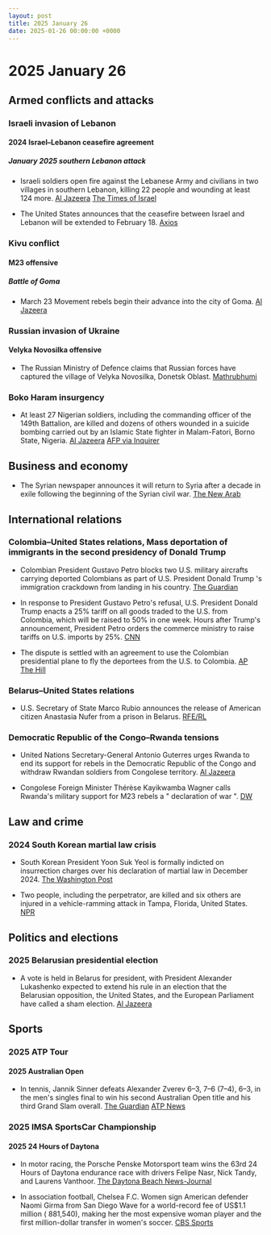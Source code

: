 ```yaml
---
layout: post
title: 2025 January 26
date: 2025-01-26 00:00:00 +0000
---
```


# 2025 January 26

## Armed conflicts and attacks

### Israeli invasion of Lebanon

#### 2024 Israel–Lebanon ceasefire agreement

##### January 2025 southern Lebanon attack

- Israeli soldiers open fire against the Lebanese Army and civilians in two villages in southern Lebanon, killing 22 people and wounding at least 124 more. [Al Jazeera](https://www.aljazeera.com/news/2025/1/26/israel-kills-3-wounds-dozens-in-south-lebanon-in-breach-of-ceasefire-deal) [The Times of Israel](https://www.timesofisrael.com/liveblog_entry/lebanese-health-ministry-raises-death-toll-to-22-from-israeli-fire-in-south-of-country/)

- The United States announces that the ceasefire between Israel and Lebanon will be extended to February 18. [Axios](https://www.axios.com/2025/01/26/israel-lebanon-ceasefire-extended-trump-white-house)

### Kivu conflict

#### M23 offensive

##### Battle of Goma

- March 23 Movement rebels begin their advance into the city of Goma. [Al Jazeera](https://www.aljazeera.com/news/2025/1/26/un-chief-calls-for-rwandan-forces-to-leave-drc-as-rebels-press-offensive)

### Russian invasion of Ukraine

#### Velyka Novosilka offensive

- The Russian Ministry of Defence claims that Russian forces have captured the village of Velyka Novosilka, Donetsk Oblast. [Mathrubhumi](https://english.mathrubhumi.com/amp/news/world/russia-captures-velyka-novosilka-ukraine-1.10287795)

### Boko Haram insurgency

- At least 27 Nigerian soldiers, including the commanding officer of the 149th Battalion, are killed and dozens of others wounded in a suicide bombing carried out by an Islamic State fighter in Malam-Fatori, Borno State, Nigeria. [Al Jazeera](https://www.aljazeera.com/news/2025/1/26/at-least-20-nigerian-soldiers-killed-in-attack-on-remote-army-base) [AFP via Inquirer](https://globalnation.inquirer.net/262431/jihadist-suicide-attack-kills-27-nigeria-sodiers-army)

## Business and economy

- The Syrian newspaper announces it will return to Syria after a decade in exile following the beginning of the Syrian civil war. [The New Arab](https://www.newarab.com/news/syrian-paper-announces-damascus-return-after-decade-exile)

## International relations

### Colombia–United States relations, Mass deportation of immigrants in the second presidency of Donald Trump

- Colombian President Gustavo Petro blocks two U.S. military aircrafts carrying deported Colombians as part of U.S. President Donald Trump 's immigration crackdown from landing in his country. [The Guardian](https://www.theguardian.com/us-news/2025/jan/26/colombia-gustavo-petro-trump-deportation-flights)

- In response to President Gustavo Petro's refusal, U.S. President Donald Trump enacts a 25% tariff on all goods traded to the U.S. from Colombia, which will be raised to 50% in one week. Hours after Trump's announcement, President Petro orders the commerce ministry to raise tariffs on U.S. imports by 25%. [CNN](https://edition.cnn.com/2025/01/26/politics/colombia-tariffs-trump-deportation-flights/index.html)

- The dispute is settled with an agreement to use the Colombian presidential plane to fly the deportees from the U.S. to Colombia. [AP](https://apnews.com/article/colombia-immigration-deportation-flights-petro-trump-us-67870e41556c5d8791d22ec6767049fd) [The Hill](https://thehill.com/policy/international/5107740-colombia-presidential-plane-honduras-us-deportation-flights/)

### Belarus–United States relations

- U.S. Secretary of State Marco Rubio announces the release of American citizen Anastasia Nufer from a prison in Belarus. [RFE/RL](https://www.rferl.org/a/us-citizen-belarus-prison-release-rubio/33289470.html)

### Democratic Republic of the Congo–Rwanda tensions

- United Nations Secretary-General Antonio Guterres urges Rwanda to end its support for rebels in the Democratic Republic of the Congo and withdraw Rwandan soldiers from Congolese territory. [Al Jazeera](https://www.aljazeera.com/news/2025/1/26/un-chief-calls-for-rwandan-forces-to-leave-drc-as-rebels-press-offensive)

- Congolese Foreign Minister Thérèse Kayikwamba Wagner calls Rwanda's military support for M23 rebels a " declaration of war ". [DW](https://www.dw.com/en/dr-congo-updates-un-chief-urges-rwanda-to-pull-back-troops/live-71416951)

## Law and crime

### 2024 South Korean martial law crisis

- South Korean President Yoon Suk Yeol is formally indicted on insurrection charges over his declaration of martial law in December 2024. [The Washington Post](https://www.washingtonpost.com/world/2025/01/26/south-korea-president-yoon-indicted/)

- Two people, including the perpetrator, are killed and six others are injured in a vehicle-ramming attack in Tampa, Florida, United States. [NPR](https://www.wusf.org/courts-law/2025-01-27/a-suspect-is-identified-in-a-vehicular-rampage-that-led-to-the-deaths-of-two-in-south-tampa)

## Politics and elections

### 2025 Belarusian presidential election

- A vote is held in Belarus for president, with President Alexander Lukashenko expected to extend his rule in an election that the Belarusian opposition, the United States, and the European Parliament have called a sham election. [Al Jazeera](https://www.aljazeera.com/amp/features/2025/1/25/lukashenko-ahead-of-2025-election-still-afraid-of-the-people)

## Sports

### 2025 ATP Tour

#### 2025 Australian Open

- In tennis, Jannik Sinner defeats Alexander Zverev 6–3, 7–6 (7–4), 6–3, in the men's singles final to win his second Australian Open title and his third Grand Slam overall. [The Guardian](https://www.theguardian.com/sport/2025/jan/26/australian-open-final-jannik-sinner-alexander-zverev-mens-singles-report) [ATP News](https://www.atptour.com/en/news/sinner-zverev-australian-open-2025-final)

### 2025 IMSA SportsCar Championship

#### 2025 24 Hours of Daytona

- In motor racing, the Porsche Penske Motorsport team wins the 63rd 24 Hours of Daytona endurance race with drivers Felipe Nasr, Nick Tandy, and Laurens Vanthoor. [The Daytona Beach News-Journal](https://www.news-journalonline.com/story/sports/nascar/2025/01/26/daytona-rolex-24-winners-2025-imsa-race/77956414007/)

- In association football, Chelsea F.C. Women sign American defender Naomi Girma from San Diego Wave for a world-record fee of US$1.1 million ( 881,540), making her the most expensive woman player and the first million-dollar transfer in women's soccer. [CBS Sports](https://www.cbssports.com/soccer/news/uswnt-star-naomi-girma-joins-chelsea-in-first-million-dollar-transfer-in-womens-soccer-history/)